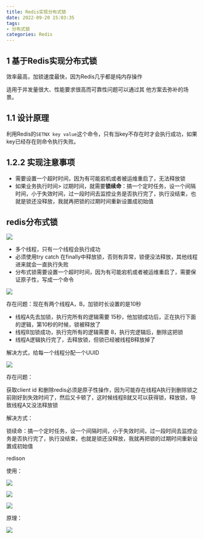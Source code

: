 ```yaml
---
title: Redis实现分布式锁
date: 2022-09-20 15:03:35
tags:
- 分布式锁
categories: Redis
---
```


## 1 **基于Redis实现分布式锁**

效率最高，加锁速度最快，因为Redis几乎都是纯内存操作

适用于并发量很大、性能要求很高而可靠性问题可以通过其 他方案去弥补的场景。 

## 1.1 设计原理

利用Redis的`SETNX key value`这个命令，只有当key不存在时才会执行成功，如果key已经存在则命令执行失败。

## 1.2.2 实现注意事项

- 需要设置一个超时时间，因为有可能宕机或者被运维重启了，无法释放锁
- 如果业务执行时间> 过期时间，就需要**锁续命**：搞一个定时任务，设一个间隔时间，小于失效时间，过一段时间去监控业务是否执行完了，执行没结束，也就是锁还没释放，我就再把锁的过期时间重新设置成初始值

## redis分布式锁

![](https://tva1.sinaimg.cn/large/e6c9d24ely1h6b11433hoj21kg0u0adf.jpg)

- 多个线程，只有一个线程会执行成功
- 必须使用try catch 在finally中释放锁，否则有异常，锁便没法释放，其他线程进来就会一直执行失败
- 分布式锁需要设置一个超时时间，因为有可能宕机或者被运维重启了，需要保证原子性，写成一个命令

![](https://tva1.sinaimg.cn/large/e6c9d24ely1h6b1621v7yj21ec0goq5r.jpg)

存在问题：现在有两个线程A，B，加锁时长设置的是10秒

- 线程A先去加锁，执行完所有的逻辑需要 15秒，他加锁成功后，正在执行下面的逻辑，第10秒的时候，锁被释放了
- 线程B加锁成功，执行完所有的逻辑需要 8，执行完逻辑后，删除这把锁
- 线程A逻辑执行完了，去释放锁，但锁已经被线程B释放掉了

解决方式，给每一个线程分配一个UUID

![](https://tva1.sinaimg.cn/large/e6c9d24ely1h6b1hwkaarj21jw0scn1d.jpg)

存在问题：

获取client id 和删除redis必须是原子性操作，因为可能存在线程A执行到删除锁之前刚好到失效时间了，然后又卡顿了，这时候线程B就又可以获得锁，释放锁，导致线程A又没法释放锁

解决方式：

锁续命：搞一个定时任务，设一个间隔时间，小于失效时间，过一段时间去监控业务是否执行完了，执行没结束，也就是锁还没释放，我就再把锁的过期时间重新设置成初始值



redison

使用：

![](https://tva1.sinaimg.cn/large/e6c9d24ely1h6b1ygqebkj217s0ccwfs.jpg)

![](https://tva1.sinaimg.cn/large/e6c9d24ely1h6b1z3x7w3j20eq034gll.jpg)

![](https://tva1.sinaimg.cn/large/e6c9d24ely1h6b1wzvpx3j21dn0u0tck.jpg)

原理：

![](https://tva1.sinaimg.cn/large/e6c9d24ely1h6b22djvmej21260o8whq.jpg)



# 
